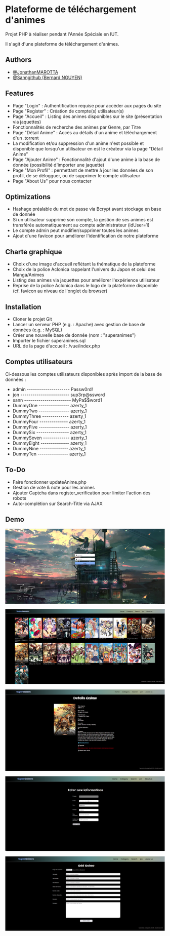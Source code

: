 
# Plateforme de téléchargement d'animes


Projet PHP à réaliser pendant l'Année Spéciale en IUT.

Il s'agit d'une plateforme de téléchargement d'animes.

## Authors

- [@JonathanMAROTTA](https://github.com/JonathanMAROTTA)
- [@Sanngithub (Bernard NGUYEN)](https://github.com/Sanngithub)

## Features

- Page "Login" : Authentification requise pour accéder aux pages du site
- Page "Register" : Création de compte(s) utilisateur(s)
- Page "Accueil" : Listing des animes disponibles sur le site (présentation via jaquettes)
- Fonctionnalités de recherche des animes par Genre, par Titre
- Page "Détail Anime" : Accès au détails d'un anime et téléchargement d'un .torrent
- La modification et/ou suppression d'un anime n'est possible et disponible que lorsqu'un utilisateur en est le créateur via la page "Détail Anime"
- Page "Ajouter Anime" : Fonctionnalité d'ajout d'une anime à la base de donnée (possibilité d'importer une jaquette)
- Page "Mon Profil" : permettant de mettre à jour les données de son profil, de se délogguer, ou de supprimer le compte utilisateur
- Page "About Us" pour nous contacter

## Optimizations

- Hashage préalable du mot de passe via Bcrypt avant stockage en base de donnée
- Si un utilisateur supprime son compte, la gestion de ses animes est transférée automatiquement au compte administrateur (idUser=1)
- Le compte admin peut modifier/supprimer toutes les animes
- Ajout d'une favicon pour améliorer l'identification de notre plateforme

## Charte graphique

- Choix d'une image d'accueil reflétant la thématique de la plateforme
- Choix de la police Aclonica rappelant l'univers du Japon et celui des Manga/Animes
- Listing des animes via jaquettes pour améliorer l'expérience utilisateur
- Reprise de la police Aclonica dans le logo de la plateforme disponible (cf. favicon au niveau de l'onglet du browser)

## Installation

- Cloner le projet Git
- Lancer un serveur PHP (e.g. : Apache) avec gestion de base de données (e.g. : MySQL)
- Créer une nouvelle base de donnée (nom : "superanimes")
- Importer le fichier superanimes.sql
- URL de la page d'accueil : /vue/index.php

## Comptes utilisateurs

Ci-dessous les comptes utilisateurs disponibles après import de la base de données :

- admin ---------------------   Passw0rd!
- jon   ------------------------   sup3rp@ssword
- sann  -----------------------   MyPa$$word1
- DummyOne  ---------------   azerty_1
- DummyTwo  ---------------   azerty_1
- DummyThree    -------------   azerty_1
- DummyFour --------------   azerty_1
- DummyFive ---------------   azerty_1
- DummySix  ----------------   azerty_1
- DummySeven    -------------   azerty_1
- DummyEight    --------------   azerty_1
- DummyNine --------------   azerty_1
- DummyTen  ---------------   azerty_1

## To-Do

- Faire fonctionner updateAnime.php
- Gestion de vote & note pour les animes
- Ajouter Captcha dans register_verification pour limiter l'action des robots
- Auto-complétion sur Search-Title via AJAX

## Demo

![alt text](https://github.com/JonathanMAROTTA/ProjetPHP_DUT_AS/blob/main/pictures/demo0.png?raw=true)

![alt text](https://github.com/JonathanMAROTTA/ProjetPHP_DUT_AS/blob/main/pictures/demo10.png?raw=true)

![alt text](https://github.com/JonathanMAROTTA/ProjetPHP_DUT_AS/blob/main/pictures/demo20.png?raw=true)

![alt text](https://github.com/JonathanMAROTTA/ProjetPHP_DUT_AS/blob/main/pictures/demo30.png?raw=true)

![alt text](https://github.com/JonathanMAROTTA/ProjetPHP_DUT_AS/blob/main/pictures/demo40.png?raw=true)
